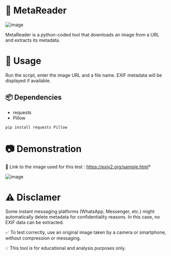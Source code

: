 # 📖 MetaReader
![image](https://github.com/user-attachments/assets/81b65017-b524-4e9f-a575-f1e1576064a1)

MetaReader is a python-coded tool that downloads an image from a URL and extracts its metadata.

# 🚀 Usage

Run the script, enter the image URL and a file name. EXIF metadata will be displayed if available.

## 📦 Dependencies

- requests
- Pillow

```bash
pip install requests Pillow
```
# 📷 Demonstration

🔗 Link to the image used for this test : https://exiv2.org/sample.html*

![image](https://github.com/user-attachments/assets/5644af0f-c6b5-4e00-8a66-dc7be6388b20)

# ⚠️ Disclamer

Some instant messaging platforms (WhatsApp, Messenger, etc.) might automatically delete metadata for confidentiality reasons. In this case, no EXIF data can be extracted.

✅ To test correctly, use an original image taken by a camera or smartphone, without compression or messaging.

💡 This tool is for educational and analysis purposes only.

